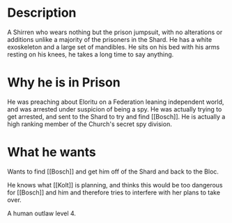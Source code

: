 # Description

A Shirren who wears nothing but the prison jumpsuit, with no alterations or additions unlike a majority of the prisoners in the Shard. He has a white exoskeleton and a large set of mandibles. He sits on his bed with his arms resting on his knees, he takes a long time to say anything.

# Why he is in Prison

He was preaching about Eloritu on a Federation leaning independent world, and was arrested under suspicion of being a spy. He was actually trying to get arrested, and sent to the Shard to try and find [[Bosch]]. He is actually a high ranking member of the Church's secret spy division.

# What he wants

Wants to find [[Bosch]] and get him off of the Shard and back to the Bloc. 

He knows what [[Kolt]] is planning, and thinks this would be too dangerous for [[Bosch]] and him and therefore tries to interfere with her plans to take over.

A human outlaw level 4. 